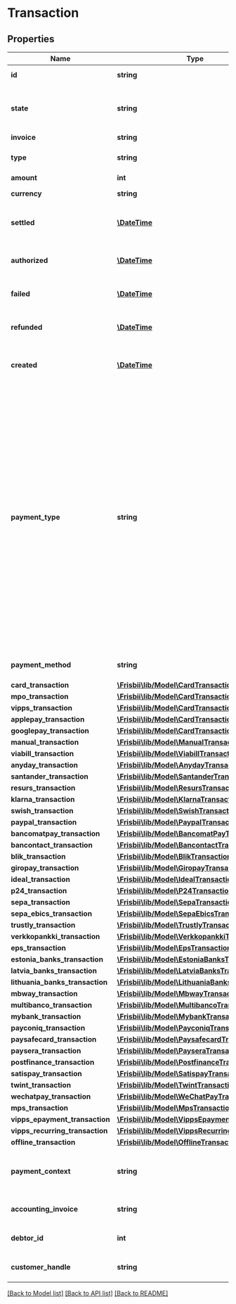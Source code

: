 # Transaction

## Properties
Name | Type | Description | Notes
------------ | ------------- | ------------- | -------------
**id** | **string** | Transaction id assigned by Frisbii | 
**state** | **string** | State of the transaction, one of the following: &#x60;pending&#x60;, &#x60;processing&#x60;, &#x60;authorized&#x60;, &#x60;settled&#x60;, &#x60;refunded&#x60;, &#x60;failed&#x60;, &#x60;cancelled&#x60; | 
**invoice** | **string** | Invoice handle | 
**type** | **string** | Transaction type, one of the following: &#x60;settle&#x60;, &#x60;refund&#x60;, &#x60;authorization&#x60; | 
**amount** | **int** | The transaction amount | 
**currency** | **string** | Currency in [ISO 4217](https://en.wikipedia.org/wiki/ISO_4217) three letter alpha code | [optional] 
**settled** | [**\DateTime**](\DateTime.md) | When the transaction was settled, in [ISO-8601](http://en.wikipedia.org/wiki/ISO_8601) extended offset date-time format. | [optional] 
**authorized** | [**\DateTime**](\DateTime.md) | When the transaction was authorized, in [ISO-8601](http://en.wikipedia.org/wiki/ISO_8601) extended offset date-time format. | [optional] 
**failed** | [**\DateTime**](\DateTime.md) | When the transaction failed, in [ISO-8601](http://en.wikipedia.org/wiki/ISO_8601) extended offset date-time format. | [optional] 
**refunded** | [**\DateTime**](\DateTime.md) | When the transaction was refunded, in [ISO-8601](http://en.wikipedia.org/wiki/ISO_8601) extended offset date-time format. | [optional] 
**created** | [**\DateTime**](\DateTime.md) | Date when the transaction was created. In [ISO-8601](http://en.wikipedia.org/wiki/ISO_8601) extended offset date-time format. | 
**payment_type** | **string** | Payment type for transaction, either: &#x60;card&#x60;, &#x60;mpo&#x60;, &#x60;mobilepay&#x60;, &#x60;vipps&#x60;, &#x60;vipps_epayment&#x60;, &#x60;vipps_recurring&#x60;, &#x60;swish&#x60;, &#x60;viabill&#x60;, &#x60;anyday&#x60;, &#x60;manual&#x60;, &#x60;applepay&#x60;, &#x60;googlepay&#x60;, &#x60;paypal&#x60;, &#x60;klarna_pay_now&#x60;, &#x60;klarna_pay_later&#x60;, &#x60;klarna_slice_it&#x60;, &#x60;klarna_direct_bank_transfer&#x60;, &#x60;klarna_direct_debit&#x60;, &#x60;resurs&#x60;, &#x60;mobilepay_subscriptions&#x60;, &#x60;emv_token&#x60;, &#x60;bancomatpay&#x60;, &#x60;bcmc&#x60;, &#x60;blik&#x60;, &#x60;pp_blik_oc&#x60;, &#x60;giropay&#x60;, &#x60;ideal&#x60;, &#x60;p24&#x60;, &#x60;sepa&#x60;, &#x60;trustly&#x60;, &#x60;eps&#x60;, &#x60;estonia_banks&#x60;, &#x60;latvia_banks&#x60;, &#x60;lithuania_banks&#x60;, &#x60;mb_way&#x60;, &#x60;multibanco&#x60;, &#x60;mybank&#x60;, &#x60;payconiq&#x60;, &#x60;paysafecard&#x60;, &#x60;paysera&#x60;, &#x60;postfinance&#x60;, &#x60;satispay&#x60;, &#x60;twint&#x60;, &#x60;wechatpay&#x60;, &#x60;santander&#x60;, &#x60;verkkopankki&#x60;, &#x60;offline_cash&#x60;, &#x60;offline_bank_transfer&#x60;, or &#x60;offline_other&#x60;, &#x60;sepa_ebics&#x60; | 
**payment_method** | **string** | Reference to payment method in case of a MIT transaction | [optional] 
**card_transaction** | [**\Frisbii\lib/Model\CardTransaction**](CardTransaction.md) |  | [optional] 
**mpo_transaction** | [**\Frisbii\lib/Model\CardTransaction**](CardTransaction.md) |  | [optional] 
**vipps_transaction** | [**\Frisbii\lib/Model\CardTransaction**](CardTransaction.md) |  | [optional] 
**applepay_transaction** | [**\Frisbii\lib/Model\CardTransaction**](CardTransaction.md) |  | [optional] 
**googlepay_transaction** | [**\Frisbii\lib/Model\CardTransaction**](CardTransaction.md) |  | [optional] 
**manual_transaction** | [**\Frisbii\lib/Model\ManualTransaction**](ManualTransaction.md) |  | [optional] 
**viabill_transaction** | [**\Frisbii\lib/Model\ViabillTransaction**](ViabillTransaction.md) |  | [optional] 
**anyday_transaction** | [**\Frisbii\lib/Model\AnydayTransaction**](AnydayTransaction.md) |  | [optional] 
**santander_transaction** | [**\Frisbii\lib/Model\SantanderTransaction**](SantanderTransaction.md) |  | [optional] 
**resurs_transaction** | [**\Frisbii\lib/Model\ResursTransaction**](ResursTransaction.md) |  | [optional] 
**klarna_transaction** | [**\Frisbii\lib/Model\KlarnaTransaction**](KlarnaTransaction.md) |  | [optional] 
**swish_transaction** | [**\Frisbii\lib/Model\SwishTransaction**](SwishTransaction.md) |  | [optional] 
**paypal_transaction** | [**\Frisbii\lib/Model\PaypalTransaction**](PaypalTransaction.md) |  | [optional] 
**bancomatpay_transaction** | [**\Frisbii\lib/Model\BancomatPayTransaction**](BancomatPayTransaction.md) |  | [optional] 
**bancontact_transaction** | [**\Frisbii\lib/Model\BancontactTransaction**](BancontactTransaction.md) |  | [optional] 
**blik_transaction** | [**\Frisbii\lib/Model\BlikTransaction**](BlikTransaction.md) |  | [optional] 
**giropay_transaction** | [**\Frisbii\lib/Model\GiropayTransaction**](GiropayTransaction.md) |  | [optional] 
**ideal_transaction** | [**\Frisbii\lib/Model\IdealTransaction**](IdealTransaction.md) |  | [optional] 
**p24_transaction** | [**\Frisbii\lib/Model\P24Transaction**](P24Transaction.md) |  | [optional] 
**sepa_transaction** | [**\Frisbii\lib/Model\SepaTransaction**](SepaTransaction.md) |  | [optional] 
**sepa_ebics_transaction** | [**\Frisbii\lib/Model\SepaEbicsTransaction**](SepaEbicsTransaction.md) |  | [optional] 
**trustly_transaction** | [**\Frisbii\lib/Model\TrustlyTransaction**](TrustlyTransaction.md) |  | [optional] 
**verkkopankki_transaction** | [**\Frisbii\lib/Model\VerkkopankkiTransaction**](VerkkopankkiTransaction.md) |  | [optional] 
**eps_transaction** | [**\Frisbii\lib/Model\EpsTransaction**](EpsTransaction.md) |  | [optional] 
**estonia_banks_transaction** | [**\Frisbii\lib/Model\EstoniaBanksTransaction**](EstoniaBanksTransaction.md) |  | [optional] 
**latvia_banks_transaction** | [**\Frisbii\lib/Model\LatviaBanksTransaction**](LatviaBanksTransaction.md) |  | [optional] 
**lithuania_banks_transaction** | [**\Frisbii\lib/Model\LithuaniaBanksTransaction**](LithuaniaBanksTransaction.md) |  | [optional] 
**mbway_transaction** | [**\Frisbii\lib/Model\MbwayTransaction**](MbwayTransaction.md) |  | [optional] 
**multibanco_transaction** | [**\Frisbii\lib/Model\MultibancoTransaction**](MultibancoTransaction.md) |  | [optional] 
**mybank_transaction** | [**\Frisbii\lib/Model\MybankTransaction**](MybankTransaction.md) |  | [optional] 
**payconiq_transaction** | [**\Frisbii\lib/Model\PayconiqTransaction**](PayconiqTransaction.md) |  | [optional] 
**paysafecard_transaction** | [**\Frisbii\lib/Model\PaysafecardTransaction**](PaysafecardTransaction.md) |  | [optional] 
**paysera_transaction** | [**\Frisbii\lib/Model\PayseraTransaction**](PayseraTransaction.md) |  | [optional] 
**postfinance_transaction** | [**\Frisbii\lib/Model\PostfinanceTransaction**](PostfinanceTransaction.md) |  | [optional] 
**satispay_transaction** | [**\Frisbii\lib/Model\SatispayTransaction**](SatispayTransaction.md) |  | [optional] 
**twint_transaction** | [**\Frisbii\lib/Model\TwintTransaction**](TwintTransaction.md) |  | [optional] 
**wechatpay_transaction** | [**\Frisbii\lib/Model\WeChatPayTransaction**](WeChatPayTransaction.md) |  | [optional] 
**mps_transaction** | [**\Frisbii\lib/Model\MpsTransaction**](MpsTransaction.md) |  | [optional] 
**vipps_epayment_transaction** | [**\Frisbii\lib/Model\VippsEpaymentTransaction**](VippsEpaymentTransaction.md) |  | [optional] 
**vipps_recurring_transaction** | [**\Frisbii\lib/Model\VippsRecurringTransaction**](VippsRecurringTransaction.md) |  | [optional] 
**offline_transaction** | [**\Frisbii\lib/Model\OfflineTransaction**](OfflineTransaction.md) |  | [optional] 
**payment_context** | **string** | Payment context describing if the transaction is customer or merchant initiated, one of the following values: &#x60;cit&#x60;, &#x60;mit&#x60;, &#x60;cit_cof&#x60; | [optional] 
**accounting_invoice** | **string** | Accounting invoice number if this transaction belongs to an accounting invoice | [optional] 
**debtor_id** | **int** | Customer debtor id if this transaction belongs to an accounting invoice | [optional] 
**customer_handle** | **string** | Customer handle if this transaction belongs to an accounting invoice | [optional] 

[[Back to Model list]](../../README.md#documentation-for-models) [[Back to API list]](../../README.md#documentation-for-api-endpoints) [[Back to README]](../../README.md)

